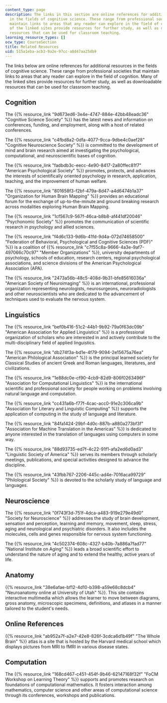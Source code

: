 ```yaml
---
content_type: page
description: The links in this section are online references for additional resources
  in the fields of cognitive science. These range from professional societies that
  maintain links to areas that any reader can explore in the field of cognition. Many
  of the linked sites provide resources for further study, as well as downloadable
  resources that can be used for classroom teaching.
learning_resource_types: []
ocw_type: CourseSection
title: Related Resources
uid: 515a1eba-acb3-9a2e-97cc-a8d47aa25db9
---
```


The links below are online references for additional resources in the fields of cognitive science. These range from professional societies that maintain links to areas that any reader can explore in the field of cognition. Many of the linked sites provide resources for further study, as well as downloadable resources that can be used for classroom teaching.

Cognition
---------

The {{% resource_link "9d673ed6-3e4e-4747-884e-42bb48eadc36" "Cognitive Science Society" %}} has the latest news and information on conferences, funding, and employment, along with a host of related conferences.

The {{% resource_link "c4fbd8a2-0dfa-4077-9cca-9dbe4c0aef28" "Cognitive Neuroscience Society" %}} is committed to the development of mind and brain research aimed at investigating the psychological, computational, and neuroscientific bases of cognition.

The {{% resource_link "fadbdb3c-eecc-4e90-8417-2a80ffec81f7" "American Psychological Society" %}} promotes, protects, and advances the interests of scientifically oriented psychology in research, application, teaching, and the improvement of human welfare.

The {{% resource_link "801658f3-f2bf-479a-8d47-a4d6474b1a37" "Organization for Human Brain Mapping" %}} provides an educational forum for the exchange of up-to-the-minute and ground breaking research across modalities exploring Human Brain Mapping.

The {{% resource_link "1cf567c9-567f-46ca-b8b8-af441df20046" "Psychonomic Society" %}} promotes the communication of scientific research in psychology and allied sciences.

The {{% resource_link "f4d6c133-9d6b-41fd-9d4a-072d74658500" "Federation of Behavioral, Psychological and Cognitive Sciences (PDF)" %}} is a coalition of {{% resource_link "c7f55c8a-9666-4a3e-9af7-497066c70c97" "Member Organizations" %}}, university departments of psychology, schools of education, research centers, regional psychological associations, and science divisions of the American Psychological Association (APA).

The {{% resource_link "2473a56b-48c5-408d-9b31-bfe85616036a" "American Society of Neuroimaging" %}} is an international, professional organization representing neurologists, neurosurgeons, neuroradiologists and other neuroscientists who are dedicated to the advancement of techniques used to evaluate the nervous system.

Linguistics
-----------

The {{% resource_link "bef0b416-51c2-44b1-9b92-79a0f63dc09b" "American Association for Applied Linguistics" %}} is a professional organization of scholars who are interested in and actively contribute to the multi-disciplinary field of applied linguistics.

The {{% resource_link "db274f3a-bd1e-4f79-9094-2e15675a76ea" "American Philological Association" %}} is the principal learned society for Classical Studies of ancient Greek and Roman languages, literatures, and civilizations.

The {{% resource_link "1e88dc0e-cf90-4cb9-82d9-806f0263496f" "Association for Computational Linguistics" %}} is the international scientific and professional society for people working on problems involving natural language and computation.

The {{% resource_link "cc431a6b-f77f-4cac-acc0-91e2c306ca9b" "Association for Literary and Linguistic Computing" %}} supports the application of computing in the study of language and literature.

The {{% resource_link "84fa1424-29bf-4d0c-887b-a880a273bf3f" "Association for Machine Translation in the Americas" %}} is dedicated to anyone interested in the translation of languages using computers in some way.

The {{% resource_link "88d93735-ed7f-4c22-91f1-afa2ed6d0ad3" "Linguistic Society of America" %}} serves its members through scholarly meetings, publications, and special activities designed to advance the discipline.

The {{% resource_link "43fbb767-2206-445c-ad4e-7016aca99729" "Philological Society" %}} is devoted to the scholarly study of language and languages.

Neuroscience
------------

The {{% resource_link "0f743f3d-751f-4dca-a483-919e279e49d0" "Society for Neuroscience" %}} addresses the study of brain development, sensation and perception, learning and memory, movement, sleep, stress, aging and neurological and psychiatric disorders. It also includes the molecules, cells and genes responsible for nervous system functioning.

The {{% resource_link "4c502374-608c-4327-b40b-7a886a7fad77" "National Institute on Aging" %}} leads a broad scientific effort to understand the nature of aging and to extend the healthy, active years of life.

Anatomy
-------

{{% resource_link "38e6afae-bf12-4d10-b398-a59e68c8dcb4" "Neuroanatomy online at University of Utah" %}}. This site contains interactive multimedia which allows the learner to move between diagrams, gross anatomy, microscopic specimens, definitions, and atlases in a manner tailored to the student's needs.

Online References
-----------------

{{% resource_link "ab952a7f-a2e7-42e8-826f-3cdca6d1b49f" "The Whole Brain" %}} atlas is a site that is hosted by the Harvard medical school which displays pictures from MRI to fMRI in various disease states.

Computation
-----------

The {{% resource_link "168cd467-c451-454f-9b46-62147168f32f" "FoCM Workshop on Learning Theory" %}} supports and promotes research on foundations of computational mathematics. It fosters interaction among mathematics, computer science and other areas of computational science through its conferences, workshops and publications.